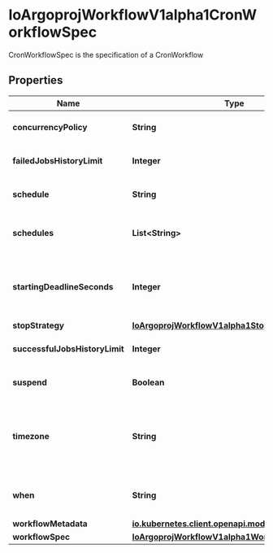 

# IoArgoprojWorkflowV1alpha1CronWorkflowSpec

CronWorkflowSpec is the specification of a CronWorkflow

## Properties

Name | Type | Description | Notes
------------ | ------------- | ------------- | -------------
**concurrencyPolicy** | **String** | ConcurrencyPolicy is the K8s-style concurrency policy that will be used |  [optional]
**failedJobsHistoryLimit** | **Integer** | FailedJobsHistoryLimit is the number of failed jobs to be kept at a time |  [optional]
**schedule** | **String** | Schedule is a schedule to run the Workflow in Cron format |  [optional]
**schedules** | **List&lt;String&gt;** | v3.6 and after: Schedules is a list of schedules to run the Workflow in Cron format |  [optional]
**startingDeadlineSeconds** | **Integer** | StartingDeadlineSeconds is the K8s-style deadline that will limit the time a CronWorkflow will be run after its original scheduled time if it is missed. |  [optional]
**stopStrategy** | [**IoArgoprojWorkflowV1alpha1StopStrategy**](IoArgoprojWorkflowV1alpha1StopStrategy.md) |  |  [optional]
**successfulJobsHistoryLimit** | **Integer** | SuccessfulJobsHistoryLimit is the number of successful jobs to be kept at a time |  [optional]
**suspend** | **Boolean** | Suspend is a flag that will stop new CronWorkflows from running if set to true |  [optional]
**timezone** | **String** | Timezone is the timezone against which the cron schedule will be calculated, e.g. \&quot;Asia/Tokyo\&quot;. Default is machine&#39;s local time. |  [optional]
**when** | **String** | v3.6 and after: When is an expression that determines if a run should be scheduled. |  [optional]
**workflowMetadata** | [**io.kubernetes.client.openapi.models.V1ObjectMeta**](io.kubernetes.client.openapi.models.V1ObjectMeta.md) |  |  [optional]
**workflowSpec** | [**IoArgoprojWorkflowV1alpha1WorkflowSpec**](IoArgoprojWorkflowV1alpha1WorkflowSpec.md) |  | 




